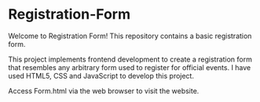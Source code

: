 # Registration-Form

Welcome to Registration Form! This repository contains a basic registration form.

This project implements frontend development to create a registration form that resembles any arbitrary form used to register for official events. I have used HTML5, CSS and JavaScript to develop this project.

Access Form.html via the web browser to visit the website.
